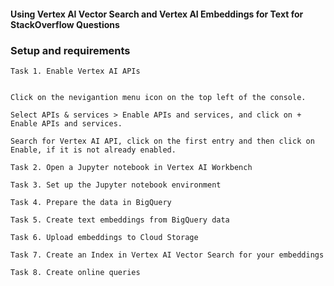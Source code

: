 ####  Using Vertex AI Vector Search and Vertex AI Embeddings for Text for StackOverflow Questions ####


### Setup and requirements
```Task 1. Enable Vertex AI APIs```

```

Click on the nevigantion menu icon on the top left of the console.

Select APIs & services > Enable APIs and services, and click on + Enable APIs and services.

Search for Vertex AI API, click on the first entry and then click on Enable, if it is not already enabled.

```
```Task 2. Open a Jupyter notebook in Vertex AI Workbench```

```Task 3. Set up the Jupyter notebook environment```

```Task 4. Prepare the data in BigQuery```

```Task 5. Create text embeddings from BigQuery data```

```Task 6. Upload embeddings to Cloud Storage```

```Task 7. Create an Index in Vertex AI Vector Search for your embeddings```

```Task 8. Create online queries```
